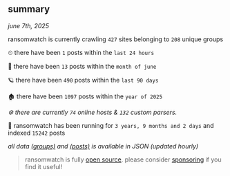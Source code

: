 
## summary
_june 7th, 2025_

ransomwatch is currently crawling `427` sites belonging to `208` unique groups

⏲ there have been `1` posts within the `last 24 hours`

🦈 there have been `13` posts within the `month of june`

🪐 there have been `490` posts within the `last 90 days`

🏚 there have been `1097` posts within the `year of 2025`

_⚙️ there are currently `74` online hosts & `132` custom parsers._

🦕 ransomwatch has been running for `3 years, 9 months and 2 days` and indexed `15242` posts

_all data  [(groups)](http://ransomwhat.telemetry.ltd/groups) and [(posts)](http://ransomwhat.telemetry.ltd/posts) is available in JSON (updated hourly)_

> ransomwatch is fully [open source](https://github.com/joshhighet/ransomwatch#ransomwatch--). please consider [sponsoring](https://github.com/sponsors/joshhighet) if you find it useful!
